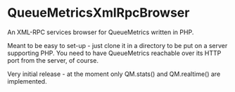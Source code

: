QueueMetricsXmlRpcBrowser
=========================

An XML-RPC services browser for QueueMetrics written in PHP.

Meant to be easy to set-up - just clone it in a directory to be put on a server supporting PHP.
You need to have QueueMetrics reachable over its HTTP port from the server, of course.

Very initial release - at the moment only QM.stats() and QM.realtime() are implemented.


